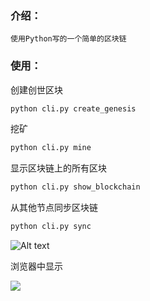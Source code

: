 ### 介绍：
	使用Python写的一个简单的区块链

### 使用：

创建创世区块

```python
python cli.py create_genesis
```

挖矿

```python
python cli.py mine
```

显示区块链上的所有区块

```python
python cli.py show_blockchain
```

从其他节点同步区块链

```python
python cli.py sync
```

![Alt text](http://p02xpbzpl.bkt.clouddn.com/blockchain02.png)

浏览器中显示

![](http://p02xpbzpl.bkt.clouddn.com/blockchain01.png)